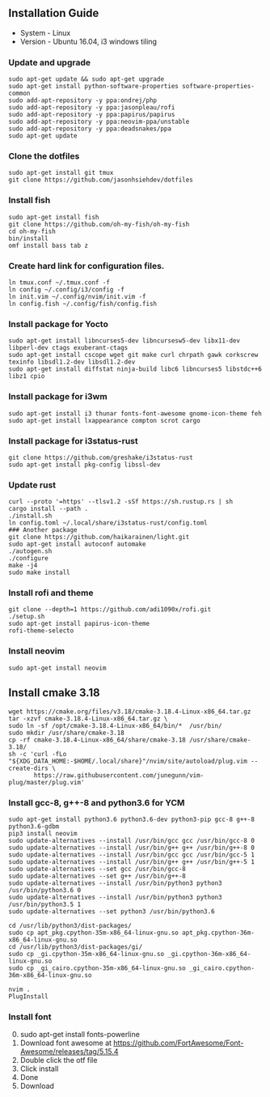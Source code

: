 ## Installation Guide
- System - Linux
- Version - Ubuntu 16.04, i3 windows tiling
### Update and upgrade
```shell=
sudo apt-get update && sudo apt-get upgrade 
sudo apt-get install python-software-properties software-properties-common
sudo add-apt-repository -y ppa:ondrej/php
sudo add-apt-repository -y ppa:jasonpleau/rofi
sudo add-apt-repository -y ppa:papirus/papirus
sudo add-apt-repository -y ppa:neovim-ppa/unstable
sudo add-apt-repository -y ppa:deadsnakes/ppa
sudo apt-get update
```

### Clone the dotfiles
```shell=
sudo apt-get install git tmux
git clone https://github.com/jasonhsiehdev/dotfiles
```


### Install fish
```shell=
sudo apt-get install fish
git clone https://github.com/oh-my-fish/oh-my-fish
cd oh-my-fish
bin/install
omf install bass tab z
```

### Create hard link for configuration files.
```shell=
ln tmux.conf ~/.tmux.conf -f 
ln config ~/.config/i3/config -f 
ln init.vim ~/.config/nvim/init.vim -f 
ln config.fish ~/.config/fish/config.fish
```

### Install package for Yocto
```shell=
sudo apt-get install libncurses5-dev libncursesw5-dev libx11-dev libperl-dev ctags exuberant-ctags 
sudo apt-get install cscope wget git make curl chrpath gawk corkscrew texinfo libsdl1.2-dev libsdl1.2-dev 
sudo apt-get install diffstat ninja-build libc6 libncurses5 libstdc++6 libz1 cpio
```


### Install package for i3wm
```shell=
sudo apt-get install i3 thunar fonts-font-awesome gnome-icon-theme feh
sudo apt-get install lxappearance compton scrot cargo
```

### Install package for i3status-rust
```shell=
git clone https://github.com/greshake/i3status-rust
sudo apt-get install pkg-config libssl-dev
```

### Update rust
```shell=
curl --proto '=https' --tlsv1.2 -sSf https://sh.rustup.rs | sh
cargo install --path .
./install.sh
ln config.toml ~/.local/share/i3status-rust/config.toml
### Another package
git clone https://github.com/haikarainen/light.git
sudo apt-get install autoconf automake 
./autogen.sh 
./configure
make -j4 
sudo make install
```

### Install rofi and theme
```shell=
git clone --depth=1 https://github.com/adi1090x/rofi.git
./setup.sh
sudo apt-get install papirus-icon-theme
rofi-theme-selecto
```

### Install neovim
```shell=
sudo apt-get install neovim
```

## Install cmake 3.18
```shell=
wget https://cmake.org/files/v3.18/cmake-3.18.4-Linux-x86_64.tar.gz
tar -xzvf cmake-3.18.4-Linux-x86_64.tar.gz \ 
sudo ln -sf /opt/cmake-3.18.4-Linux-x86_64/bin/*  /usr/bin/
sudo mkdir /usr/share/cmake-3.18
cp -rf cmake-3.18.4-Linux-x86_64/share/cmake-3.18 /usr/share/cmake-3.18/
sh -c 'curl -fLo "${XDG_DATA_HOME:-$HOME/.local/share}"/nvim/site/autoload/plug.vim --create-dirs \
       https://raw.githubusercontent.com/junegunn/vim-plug/master/plug.vim'
```

### Install gcc-8, g++-8 and python3.6 for YCM
```shell=
sudo apt-get install python3.6 python3.6-dev python3-pip gcc-8 g++-8 python3.6-gdbm
pip3 install neovim 
sudo update-alternatives --install /usr/bin/gcc gcc /usr/bin/gcc-8 0 
sudo update-alternatives --install /usr/bin/g++ g++ /usr/bin/g++-8 0 
sudo update-alternatives --install /usr/bin/gcc gcc /usr/bin/gcc-5 1 
sudo update-alternatives --install /usr/bin/g++ g++ /usr/bin/g++-5 1 
sudo update-alternatives --set gcc /usr/bin/gcc-8 
sudo update-alternatives --set g++ /usr/bin/g++-8 
sudo update-alternatives --install /usr/bin/python3 python3 /usr/bin/python3.6 0
sudo update-alternatives --install /usr/bin/python3 python3 /usr/bin/python3.5 1
sudo update-alternatives --set python3 /usr/bin/python3.6

cd /usr/lib/python3/dist-packages/
sudo cp apt_pkg.cpython-35m-x86_64-linux-gnu.so apt_pkg.cpython-36m-x86_64-linux-gnu.so
cd /usr/lib/python3/dist-packages/gi/
sudo cp _gi.cpython-35m-x86_64-linux-gnu.so _gi.cpython-36m-x86_64-linux-gnu.so
sudo cp _gi_cairo.cpython-35m-x86_64-linux-gnu.so _gi_cairo.cpython-36m-x86_64-linux-gnu.so

nvim .
PlugInstall
```

### Install font
0. sudo apt-get install fonts-powerline
1. Download font awesome at https://github.com/FortAwesome/Font-Awesome/releases/tag/5.15.4
2. Double click the otf file
3. Click install
4. Done
5. Download 
